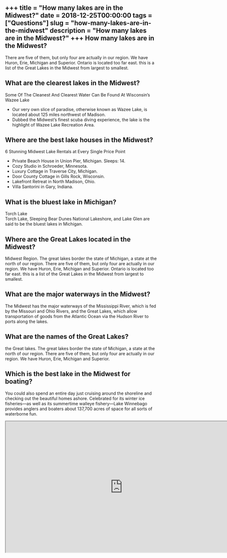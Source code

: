 +++
title = "How many lakes are in the Midwest?"
date = 2018-12-25T00:00:00
tags = ["Questions"]
slug = "how-many-lakes-are-in-the-midwest"
description = "How many lakes are in the Midwest?"
+++
How many lakes are in the Midwest?
----------------------------------

There are five of them, but only four are actually in our region. We have Huron, Erie, Michigan and Superior. Ontario is located too far east. this is a list of the Great Lakes in the Midwest from largest to smallest.

What are the clearest lakes in the Midwest?
-------------------------------------------

Some Of The Cleanest And Clearest Water Can Be Found At Wisconsin’s Wazee Lake

- Our very own slice of paradise, otherwise known as Wazee Lake, is located about 125 miles northwest of Madison.
- Dubbed the Midwest’s finest scuba diving experience, the lake is the highlight of Wazee Lake Recreation Area.

Where are the best lake houses in the Midwest?
----------------------------------------------

6 Stunning Midwest Lake Rentals at Every Single Price Point

- Private Beach House in Union Pier, Michigan. Sleeps: 14.
- Cozy Studio in Schroeder, Minnesota.
- Luxury Cottage in Traverse City, Michigan.
- Door County Cottage in Gills Rock, Wisconsin.
- Lakefront Retreat in North Madison, Ohio.
- Villa Santorini in Gary, Indiana.

What is the bluest lake in Michigan?
------------------------------------

Torch Lake  
Torch Lake, Sleeping Bear Dunes National Lakeshore, and Lake Glen are said to be the bluest lakes in Michigan.

Where are the Great Lakes located in the Midwest?
-------------------------------------------------

Midwest Region. The great lakes border the state of Michigan, a state at the north of our region. There are five of them, but only four are actually in our region. We have Huron, Erie, Michigan and Superior. Ontario is located too far east. this is a list of the Great Lakes in the Midwest from largest to smallest.

What are the major waterways in the Midwest?
--------------------------------------------

The Midwest has the major waterways of the Mississippi River, which is fed by the Missouri and Ohio Rivers, and the Great Lakes, which allow transportation of goods from the Atlantic Ocean via the Hudson River to ports along the lakes.

What are the names of the Great Lakes?
--------------------------------------

the Great lakes. The great lakes border the state of Michigan, a state at the north of our region. There are five of them, but only four are actually in our region. We have Huron, Erie, Michigan and Superior.

Which is the best lake in the Midwest for boating?
--------------------------------------------------

You could also spend an entire day just cruising around the shoreline and checking out the beautiful homes ashore. Celebrated for its winter ice fisheries—as well as its summertime walleye fishery—Lake Winnebago provides anglers and boaters about 137,700 acres of space for all sorts of waterborne fun.

<iframe allow="accelerometer; autoplay; clipboard-write; encrypted-media; gyroscope; picture-in-picture" allowfullscreen="" class="__youtube_prefs__  epyt-is-override  no-lazyload" data-no-lazy="1" data-origheight="433" data-origwidth="770" data-skipgform_ajax_framebjll="" height="433" id="_ytid_36360" loading="lazy" src="https://www.youtube.com/embed/UCIKNX-02Gg?enablejsapi=1&autoplay=0&cc_load_policy=0&cc_lang_pref=&iv_load_policy=1&loop=0&modestbranding=0&rel=1&fs=1&playsinline=0&autohide=2&theme=dark&color=red&controls=1&" title="YouTube player" width="770"></iframe>